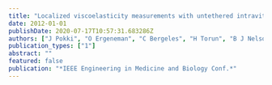 ```yaml
---
title: "Localized viscoelasticity measurements with untethered intravitreal microrobots"
date: 2012-01-01
publishDate: 2020-07-17T10:57:31.683286Z
authors: ["J Pokki", "O Ergeneman", "C Bergeles", "H Torun", "B J Nelson"]
publication_types: ["1"]
abstract: ""
featured: false
publication: "*IEEE Engineering in Medicine and Biology Conf.*"
---
```


